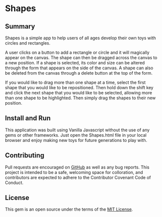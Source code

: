 # Shapes

## Summary

Shapes is a simple app to help users of all ages develop their own toys with circles and rectangles.

A user clicks on a button to add a rectangle or circle and it will magically appear on the canvas. The shape can then be dragged across the canvas to a new position. If a shape is selected, its color and size can be altered through the form that appears on the side of the canvas. A shape can also be deleted from the canvas through a delete button at the top of the form.

If you would like to drag more than one shape at a time, select the first shape that you would like to be repositioned. Then hold down the shift key and click the next shape that you would like to be selected, allowing more than one shape to be highlighted. Then simply drag the shapes to their new position.

## Install and Run

This application was built using Vanilla Javascript without the use of any gems or other frameworks. Just open the Shapes.html file in your local browser and enjoy making new toys for future generations to play with.

## Contributing

Pull requests are encouraged on [GitHub](https://github.com/indiejesus2/counting-cookies) as well as any bug reports. This project is intended to be a safe, welcoming space for colloration, and contributors are expected to adhere to the Contributor Covenant Code of Conduct.

## License

This gem is an open source under the terms of the [MIT License](https://github.com/indiejesus2/counting-cookies/blob/main/LICENSE).
